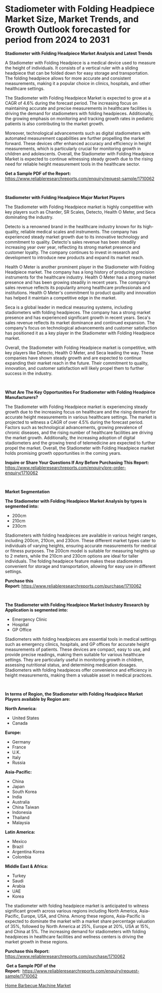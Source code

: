 <p><h1>Stadiometer with Folding Headpiece Market Size, Market Trends, and Growth Outlook forecasted for period from 2024 to 2031</h1></p><p><strong>Stadiometer with Folding Headpiece Market Analysis and Latest Trends</strong></p>
<p><p>A Stadiometer with Folding Headpiece is a medical device used to measure the height of individuals. It consists of a vertical ruler with a sliding headpiece that can be folded down for easy storage and transportation. The folding headpiece allows for more accurate and consistent measurements, making it a popular choice in clinics, hospitals, and other healthcare settings.</p><p>The Stadiometer with Folding Headpiece Market is expected to grow at a CAGR of 4.6% during the forecast period. The increasing focus on maintaining accurate and precise measurements in healthcare facilities is driving the demand for stadiometers with folding headpieces. Additionally, the growing emphasis on monitoring and tracking growth rates in pediatric patients is also contributing to the market growth.</p><p>Moreover, technological advancements such as digital stadiometers with automated measurement capabilities are further propelling the market forward. These devices offer enhanced accuracy and efficiency in height measurements, which is particularly crucial for monitoring growth in children and adolescents. Overall, the Stadiometer with Folding Headpiece Market is expected to continue witnessing steady growth due to the rising need for reliable height measurement tools in the healthcare sector.</p></p>
<p><strong>Get a Sample PDF of the Report:&nbsp;</strong> <a href="https://www.reliableresearchreports.com/enquiry/request-sample/1710062">https://www.reliableresearchreports.com/enquiry/request-sample/1710062</a></p>
<p>&nbsp;</p>
<p><strong>Stadiometer with Folding Headpiece Major Market Players</strong></p>
<p><p>The Stadiometer with Folding Headpiece market is highly competitive with key players such as Charder, SR Scales, Detecto, Health O Meter, and Seca dominating the industry. </p><p>Detecto is a renowned brand in the healthcare industry known for its high-quality, reliable medical scales and instruments. The company has experienced steady market growth due to its innovative technology and commitment to quality. Detecto's sales revenue has been steadily increasing year over year, reflecting its strong market presence and customer loyalty. The company continues to invest in research and development to introduce new products and expand its market reach.</p><p>Health O Meter is another prominent player in the Stadiometer with Folding Headpiece market. The company has a long history of producing precision instruments for the healthcare industry. Health O Meter has a strong market presence and has been growing steadily in recent years. The company's sales revenue reflects its popularity among healthcare professionals and institutions. Health O Meter's commitment to product quality and innovation has helped it maintain a competitive edge in the market.</p><p>Seca is a global leader in medical measuring systems, including stadiometers with folding headpieces. The company has a strong market presence and has experienced significant growth in recent years. Seca's sales revenue reflects its market dominance and continued expansion. The company's focus on technological advancements and customer satisfaction has positioned it as a key player in the Stadiometer with Folding Headpiece market.</p><p>Overall, the Stadiometer with Folding Headpiece market is competitive, with key players like Detecto, Health O Meter, and Seca leading the way. These companies have shown steady growth and are expected to continue expanding their market reach in the future. Their commitment to quality, innovation, and customer satisfaction will likely propel them to further success in the industry.</p></p>
<p>&nbsp;</p>
<p><strong>What Are The Key Opportunities For Stadiometer with Folding Headpiece Manufacturers?</strong></p>
<p><p>The Stadiometer with Folding Headpiece market is experiencing steady growth due to the increasing focus on healthcare and the rising demand for accurate height measurements in various healthcare settings. The market is projected to witness a CAGR of over 4.5% during the forecast period. Factors such as technological advancements, growing prevalence of chronic diseases, and the rising number of healthcare facilities are driving the market growth. Additionally, the increasing adoption of digital stadiometers and the growing trend of telemedicine are expected to further propel the market. Overall, the Stadiometer with Folding Headpiece market holds promising growth opportunities in the coming years.</p></p>
<p><strong>Inquire or Share Your Questions If Any Before Purchasing This Report:</strong> <a href="https://www.reliableresearchreports.com/enquiry/pre-order-enquiry/1710062">https://www.reliableresearchreports.com/enquiry/pre-order-enquiry/1710062</a></p>
<p>&nbsp;</p>
<p><strong>Market Segmentation</strong></p>
<p><strong>The Stadiometer with Folding Headpiece Market Analysis by types is segmented into:</strong></p>
<p><ul><li>200cm</li><li>210cm</li><li>230cm</li></ul></p>
<p><p>Stadiometers with folding headpieces are available in various height ranges, including 200cm, 210cm, and 230cm. These different market types cater to individuals of varying heights, ensuring accurate measurements for medical or fitness purposes. The 200cm model is suitable for measuring heights up to 2 meters, while the 210cm and 230cm options are ideal for taller individuals. The folding headpiece feature makes these stadiometers convenient for storage and transportation, allowing for easy use in different settings.</p></p>
<p><strong>Purchase this Report:&nbsp;</strong><a href="https://www.reliableresearchreports.com/purchase/1710062">https://www.reliableresearchreports.com/purchase/1710062</a></p>
<p>&nbsp;</p>
<p><strong>The Stadiometer with Folding Headpiece Market Industry Research by Application is segmented into:</strong></p>
<p><ul><li>Emergency Clinic</li><li>Hospital</li><li>GP Office</li></ul></p>
<p><p>Stadiometers with folding headpieces are essential tools in medical settings such as emergency clinics, hospitals, and GP offices for accurate height measurements of patients. These devices are compact, easy to use, and provide precise readings, making them suitable for various healthcare settings. They are particularly useful in monitoring growth in children, assessing nutritional status, and determining medication dosages. Stadiometers with folding headpieces offer convenience and efficiency in height measurements, making them a valuable asset in medical practices.</p></p>
<p>&nbsp;</p>
<p><strong>In terms of Region, the Stadiometer with Folding Headpiece Market Players available by Region are:</strong></p>
<p>
    <p> <strong> North America: </strong>
        <ul>
            <li>United States</li>
            <li>Canada</li>
        </ul>
        </p> 
    <p> <strong> Europe: </strong>
        <ul>
            <li>Germany</li>
            <li>France</li>
            <li>U.K.</li>
            <li>Italy</li>
            <li>Russia</li>
        </ul>
        </p> 
    <p> <strong> Asia-Pacific: </strong>
        <ul>
            <li>China</li>
            <li>Japan</li>
            <li>South Korea</li>
            <li>India</li>
            <li>Australia</li>
            <li>China Taiwan</li>
            <li>Indonesia</li>
            <li>Thailand</li>
            <li>Malaysia</li>
        </ul>
        </p> 
    <p> <strong> Latin America: </strong>
        <ul>
            <li>Mexico</li>
            <li>Brazil</li>
            <li>Argentina Korea</li>
            <li>Colombia</li>
        </ul>
        </p> 
    <p> <strong> Middle East & Africa: </strong>
        <ul>
            <li>Turkey</li>
            <li>Saudi</li>
            <li>Arabia</li>
            <li>UAE</li>
            <li>Korea</li>
        </ul>
    </p>
    </p>
<p><p>The stadiometer with folding headpiece market is anticipated to witness significant growth across various regions including North America, Asia-Pacific, Europe, USA, and China. Among these regions, Asia-Pacific is expected to dominate the market with a market share percentage valuation of 35%, followed by North America at 25%, Europe at 20%, USA at 15%, and China at 5%. The increasing demand for stadiometers with folding headpieces in healthcare facilities and wellness centers is driving the market growth in these regions.</p></p>
<p><strong>Purchase this Report: </strong><a href="https://www.reliableresearchreports.com/purchase/1710062">https://www.reliableresearchreports.com/purchase/1710062</a></p>
<p>&nbsp;<strong>Get a Sample PDF of the Report:&nbsp;&nbsp;</strong><a href="https://www.reliableresearchreports.com/enquiry/request-sample/1710062">https://www.reliableresearchreports.com/enquiry/request-sample/1710062</a></p>
<p><strong></strong></p>
<p><p><a href="https://github.com/biheemgalvinlouises6hokrh3h/Market-Research-Report-List-1/blob/main/home-barbecue-machine-market.md">Home Barbecue Machine Market</a></p></p>